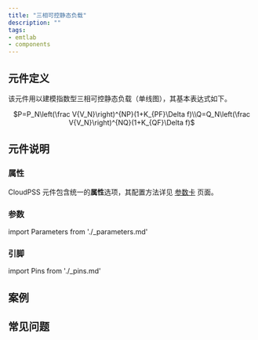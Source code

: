 ```yaml
---
title: "三相可控静态负载"
description: ""
tags:
- emtlab
- components
---
```


## 元件定义

该元件用以建模指数型三相可控静态负载（单线图），其基本表达式如下。 
<center>
$P=P_N\left(\frac V{V_N}\right)^{NP}(1+K_{PF}\Delta f)\\Q=Q_N\left(\frac V{V_N}\right)^{NQ}(1+K_{QF}\Delta f)$
</center>

## 元件说明



### 属性

CloudPSS 元件包含统一的**属性**选项，其配置方法详见 [参数卡](docs/documents/software/10-xstudio/20-simstudio/40-workbench/20-function-zone/30-design-tab/30-param-panel/index.md) 页面。

### 参数

import Parameters from './_parameters.md'

<Parameters/>

### 引脚

import Pins from './_pins.md'

<Pins/>

## 案例

## 常见问题

